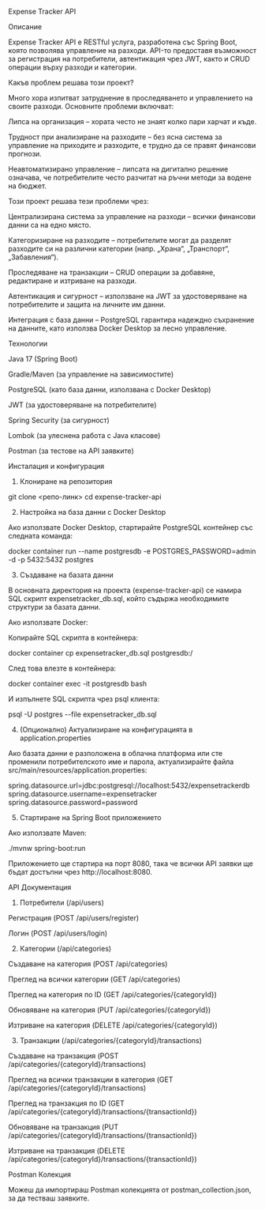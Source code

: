 Expense Tracker API

Описание

Expense Tracker API е RESTful услуга, разработена със Spring Boot, която позволява управление на разходи. API-то предоставя възможност за регистрация на потребители, автентикация чрез JWT, както и CRUD операции върху разходи и категории.

Какъв проблем решава този проект?

Много хора изпитват затруднение в проследяването и управлението на своите разходи. Основните проблеми включват:

Липса на организация – хората често не знаят колко пари харчат и къде.

Трудност при анализиране на разходите – без ясна система за управление на приходите и разходите, е трудно да се правят финансови прогнози.

Неавтоматизирано управление – липсата на дигитално решение означава, че потребителите често разчитат на ръчни методи за водене на бюджет.

Този проект решава тези проблеми чрез:

Централизирана система за управление на разходи – всички финансови данни са на едно място.

Категоризиране на разходите – потребителите могат да разделят разходите си на различни категории (напр. „Храна“, „Транспорт“, „Забавления“).

Проследяване на транзакции – CRUD операции за добавяне, редактиране и изтриване на разходи.

Автентикация и сигурност – използване на JWT за удостоверяване на потребителите и защита на личните им данни.

Интеграция с база данни – PostgreSQL гарантира надеждно съхранение на данните, като използва Docker Desktop за лесно управление.

Технологии

Java 17 (Spring Boot)

Gradle/Maven (за управление на зависимостите)

PostgreSQL (като база данни, използвана с Docker Desktop)

JWT (за удостоверяване на потребителите)

Spring Security (за сигурност)

Lombok (за улеснена работа с Java класове)

Postman (за тестове на API заявките)

Инсталация и конфигурация

1. Клониране на репозитория

git clone <репо-линк>
cd expense-tracker-api

2. Настройка на база данни с Docker Desktop

Ако използвате Docker Desktop, стартирайте PostgreSQL контейнер със следната команда:

docker container run --name postgresdb -e POSTGRES_PASSWORD=admin -d -p 5432:5432 postgres

3. Създаване на базата данни

В основната директория на проекта (expense-tracker-api) се намира SQL скрипт expensetracker_db.sql, който съдържа необходимите структури за базата данни.

Ако използвате Docker:

Копирайте SQL скрипта в контейнера:

docker container cp expensetracker_db.sql postgresdb:/

След това влезте в контейнера:

docker container exec -it postgresdb bash

И изпълнете SQL скрипта чрез psql клиента:

psql -U postgres --file expensetracker_db.sql

4. (Опционално) Актуализиране на конфигурацията в application.properties

Ако базата данни е разположена в облачна платформа или сте променили потребителското име и парола, актуализирайте файла src/main/resources/application.properties:

spring.datasource.url=jdbc:postgresql://localhost:5432/expensetrackerdb
spring.datasource.username=expensetracker
spring.datasource.password=password

5. Стартиране на Spring Boot приложението

Ако използвате Maven:

./mvnw spring-boot:run

Приложението ще стартира на порт 8080, така че всички API заявки ще бъдат достъпни чрез http://localhost:8080.

API Документация

1. Потребители (/api/users)

Регистрация (POST /api/users/register)

Логин (POST /api/users/login)

2. Категории (/api/categories)

Създаване на категория (POST /api/categories)

Преглед на всички категории (GET /api/categories)

Преглед на категория по ID (GET /api/categories/{categoryId})

Обновяване на категория (PUT /api/categories/{categoryId})

Изтриване на категория (DELETE /api/categories/{categoryId})

3. Транзакции (/api/categories/{categoryId}/transactions)

Създаване на транзакция (POST /api/categories/{categoryId}/transactions)

Преглед на всички транзакции в категория (GET /api/categories/{categoryId}/transactions)

Преглед на транзакция по ID (GET /api/categories/{categoryId}/transactions/{transactionId})

Обновяване на транзакция (PUT /api/categories/{categoryId}/transactions/{transactionId})

Изтриване на транзакция (DELETE /api/categories/{categoryId}/transactions/{transactionId})

Postman Колекция

Можеш да импортираш Postman колекцията от postman_collection.json, за да тестваш заявките.
